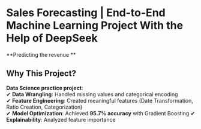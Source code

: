 # Sales Forecasting | End-to-End Machine Learning Project With the Help of DeepSeek

**Predicting the revenue ** 

## Why This Project?
**Data Science practice project**:  
✔ **Data Wrangling**: Handled missing values and categorical encoding  
✔ **Feature Engineering**: Created meaningful features (Date Transformation, Ratio Creation, Categorization)  
✔ **Model Optimization**: Achieved **95.7% accuracy** with Gradient Boosting 
✔ **Explainability**: Analyzed feature importance
